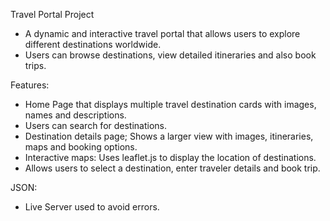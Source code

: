 Travel Portal Project
- A dynamic and interactive travel portal that allows users to explore different destinations worldwide.
- Users can browse destinations, view detailed itineraries and also book trips.

Features:
- Home Page that displays multiple travel destination cards with images, names and descriptions.
- Users can search for destinations.
- Destination details page; Shows a larger view with images, itineraries, maps and booking options.
- Interactive maps: Uses leaflet.js to display the location of destinations.
- Allows users to select a destination, enter traveler details and book trip.

JSON:
- Live Server used to avoid errors.
